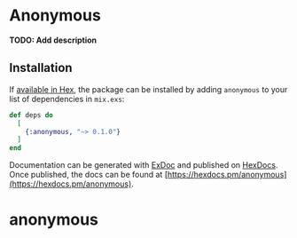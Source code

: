 # Anonymous

**TODO: Add description**

## Installation

If [available in Hex](https://hex.pm/docs/publish), the package can be installed
by adding `anonymous` to your list of dependencies in `mix.exs`:

```elixir
def deps do
  [
    {:anonymous, "~> 0.1.0"}
  ]
end
```

Documentation can be generated with [ExDoc](https://github.com/elixir-lang/ex_doc)
and published on [HexDocs](https://hexdocs.pm). Once published, the docs can
be found at [https://hexdocs.pm/anonymous](https://hexdocs.pm/anonymous).

# anonymous
